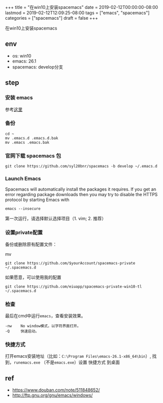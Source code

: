 +++
title = "在win10上安装spacemacs"
date = 2019-02-12T00:00:00-08:00
lastmod = 2019-02-12T12:09:25-08:00
tags = ["emacs", "spacemacs"]
categories = ["spacemacs"]
draft = false
+++

在win10上安装spacemacs

## env

- os: win10
- emacs: 26.1
- spacemacs: develop分支

## step

### 安装 emacs

参考[这里](./emacs-install-with-win10/)

### 备份

```shell
cd ~
mv .emacs.d .emacs.d.bak
mv .emacs .emacs.bak
```

### 官网下载 spacemacs 包

```shell
git clone https://github.com/syl20bnr/spacemacs -b develop ~/.emacs.d
```

### Launch Emacs

Spacemacs will automatically install the packages it requires. If you get an error regarding package downloads then you may try to disable the HTTPS protocol by starting Emacs with

```shell
emacs --insecure
```

第一次运行，请选择默认选择项目（1. vim; 2. 推荐）

### 设置private配置

备份或删除原有配置文件：

mv 
```shell
git clone https://github.com/$yourAccount/spacemacs-private ~/.spacemacs.d
```

如果愿意，可以使用我的配置

```shell
git clone https://github.com/eiuapp/spacemacs-private-win10-tl ~/.spacemacs.d
```


### 检查

最后在cmd中运行`emacs`，查看安装效果。

```text
-nw    No window模式，以字符界面打开。
-Q     快速启动。
```

### 快捷方式

打开emacs安装地址（比如：`C:\Program Files\emacs-26.1-x86_64\bin`）, 找到，`runemacs.exe` （不是`emacs.exe`）设置 快捷方式 到桌面

## ref
- https://www.douban.com/note/511848652/
- http://ftp.gnu.org/gnu/emacs/windows/